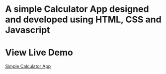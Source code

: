 # A simple Calculator App designed and developed using HTML, CSS and Javascript
<h1>View Live Demo</h1><a href="https://alivia-23.github.io/CalculatorApp/">Simple Calculator App</a><br